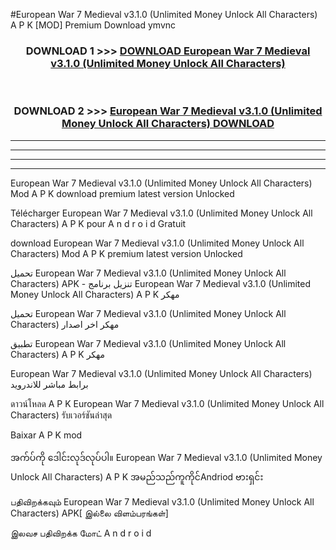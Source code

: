 #European War 7 Medieval v3.1.0  (Unlimited Money Unlock All Characters) A P K [MOD] Premium Download ymvnc



<div align="center">

<h3>DOWNLOAD 1 >>> <a href="https://teeasianyam.web.app?sq=European War 7 Medieval v3.1.0  (Unlimited Money Unlock All Characters)">DOWNLOAD European War 7 Medieval v3.1.0  (Unlimited Money Unlock All Characters) </a></h3><br>

<h3>DOWNLOAD 2 >>> <a href="https://teeasianyam.web.app?sq=European War 7 Medieval v3.1.0  (Unlimited Money Unlock All Characters) ">European War 7 Medieval v3.1.0  (Unlimited Money Unlock All Characters)  DOWNLOAD </a></h3>

</div>


----------------------------------------------------------

----------------------------------------------------------

----------------------------------------------------------

----------------------------------------------------------


European War 7 Medieval v3.1.0  (Unlimited Money Unlock All Characters)  Mod A P K download premium latest version Unlocked

Télécharger European War 7 Medieval v3.1.0  (Unlimited Money Unlock All Characters)  A P K pour A n d r o i d Gratuit

download European War 7 Medieval v3.1.0  (Unlimited Money Unlock All Characters)  Mod A P K premium latest version Unlocked

تحميل European War 7 Medieval v3.1.0  (Unlimited Money Unlock All Characters)  APK - تنزيل برنامج European War 7 Medieval v3.1.0  (Unlimited Money Unlock All Characters)  A P K مهكر

تحميل European War 7 Medieval v3.1.0  (Unlimited Money Unlock All Characters)  مهكر اخر اصدار

تطبيق European War 7 Medieval v3.1.0  (Unlimited Money Unlock All Characters)  A P K مهكر

European War 7 Medieval v3.1.0  (Unlimited Money Unlock All Characters)  برابط مباشر للاندرويد

ดาวน์โหลด A P K European War 7 Medieval v3.1.0  (Unlimited Money Unlock All Characters)  รับเวอร์ชันล่าสุด

Baixar A P K mod

အက်ပ်ကို ဒေါင်းလုဒ်လုပ်ပါ။ European War 7 Medieval v3.1.0  (Unlimited Money Unlock All Characters)  A P K အမည်သည်ကူကိုင်Andriod ဗားရှင်း

பதிவிறக்கவும் European War 7 Medieval v3.1.0  (Unlimited Money Unlock All Characters)  APK[ இல்லை விளம்பரங்கள்] 
 
இலவச பதிவிறக்க மோட் A n d r o i d



